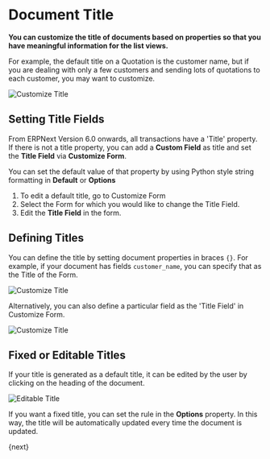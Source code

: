 <!-- add-breadcrumbs -->
# Document Title

**You can customize the title of documents based on properties so that you have meaningful information for the list views.**

For example, the default title on a Quotation is the customer name, but if you are dealing with only a few customers and sending lots of quotations to each customer, you may want to customize.

<img class="screenshot" alt = "Customize Title"
    src="{{docs_base_url}}/v13/assets/img/customize/customize-document-title.png">

## Setting Title Fields

From ERPNext Version 6.0 onwards, all transactions have a 'Title' property. If there is not a title property, you can add a **Custom Field** as title and set the **Title Field** via **Customize Form**.

You can set the default value of that property by using Python style string formatting in **Default** or **Options**

1. To edit a default title, go to Customize Form
2. Select the Form for which you would like to change the Title Field.
3. Edit the **Title Field** in the form.

## Defining Titles

You can define the title by setting document properties in braces `{}`. For example, if your document has fields `customer_name`, you can specify that as the Title of the Form.

<img class="screenshot" alt = "Customize Title"
    src="{{docs_base_url}}/v13/assets/img/customize/customize erpnext-defining-titles.gif">

Alternatively, you can also define a particular field as the 'Title Field' in Customize Form.

<img class="screenshot" alt = "Customize Title"
    src="{{docs_base_url}}/v13/assets/img/customize/customize-document-title-6.png">

## Fixed or Editable Titles

If your title is generated as a default title, it can be edited by the user by clicking on the heading of the document.

<img class="screenshot" alt = "Editable Title"
    src="{{docs_base_url}}/v13/assets/img/customize/customize-document title.gif">

If you want a fixed title, you can set the rule in the **Options** property. In this way, the title will be automatically updated every time the document is updated.

{next}
